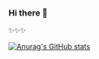 ### Hi there 👋

<!--
**rodrigoTallar/rodrigoTallar** is a ✨ _special_ ✨ repository because its `README.md` (this file) appears on your GitHub profile.

Here are some ideas to get you started:

- 🔭 I’m currently working on ...
- 🌱 I’m currently learning ...
- 👯 I’m looking to collaborate on ...
- 🤔 I’m looking for help with ...
- 💬 Ask me about ...
- 📫 How to reach me: ...
- 😄 Pronouns: ...
- ⚡ Fun fact: ...
-->

✨✨✨

[![Anurag's GitHub stats](https://github-readme-stats.vercel.app/api?username=rtallarr)](https://github.com/anuraghazra/github-readme-stats)
<!--[Top Langs](https://github-readme-stats.vercel.app/api/top-langs/?username=rtallarr&layout=compact) -->
